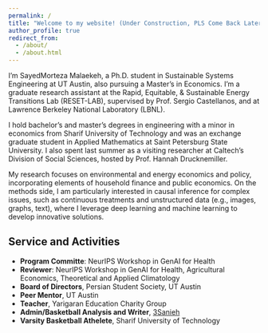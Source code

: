 ```yaml
---
permalink: /
title: "Welcome to my website! (Under Construction, PLS Come Back Later)"
author_profile: true
redirect_from: 
  - /about/
  - /about.html
---
```


I’m SayedMorteza Malaekeh, a Ph.D. student in Sustainable Systems Engineering at UT Austin, also pursuing a Master’s in Economics. I’m a graduate research assistant at the Rapid, Equitable, & Sustainable Energy Transitions Lab (RESET-LAB), supervised by Prof. Sergio Castellanos, and at Lawrence Berkeley National Laboratory (LBNL).

I hold bachelor’s and master’s degrees in engineering with a minor in economics from Sharif University of Technology and was an exchange graduate student in Applied Mathematics at Saint Petersburg State University. I also spent last summer as a visiting researcher at Caltech’s Division of Social Sciences, hosted by Prof. Hannah Drucknemiller.

My research focuses on environmental and energy economics and policy, incorporating elements of household finance and public economics. On the methods side, I am particularly interested in causal inference for complex issues, such as continuous treatments and unstructured data (e.g., images, graphs, text), where I leverage deep learning and machine learning to develop innovative solutions.

Service and Activities
------
- **Program Committe**: NeurIPS Workshop in GenAI for Health
- **Reviewer**: NeurIPS Workshop in GenAI for Health, Agricultural Economics, Theoretical and Applied Climatology
- **Board of Directors**, Persian Student Society, UT Austin
- **Peer Mentor**, UT Austin 
- **Teacher**, Yarigaran Education Charity Group
- **Admin/Basketball Analysis and Writer**, [3Sanieh](https://www.instagram.com/3sanieh/)
- **Varsity Basketball Athelete**, Sharif University of Technology
